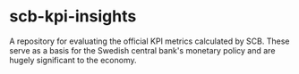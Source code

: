 # scb-kpi-insights
A repository for evaluating the official KPI metrics calculated by SCB. These serve as a basis for the Swedish central bank's monetary policy and are hugely significant to the economy.
